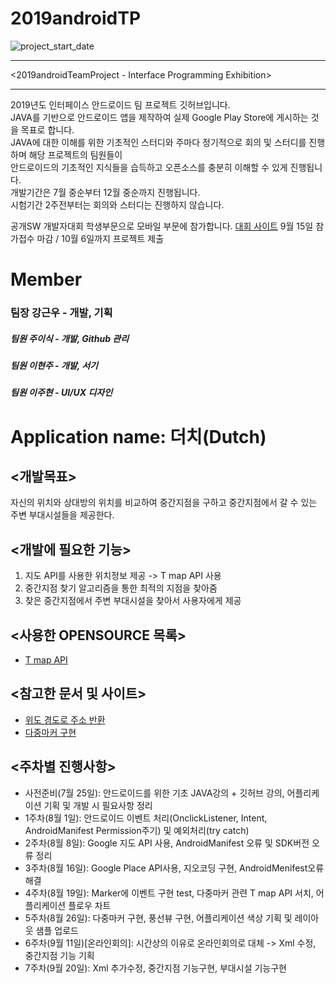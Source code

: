# 2019androidTP  
![project_start_date](https://img.shields.io/badge/Project%20Start%20Date-2019--07--25-informational.svg)  

***
<2019androidTeamProject - Interface Programming Exhibition>
***
2019년도 인터페이스 안드로이드 팀 프로젝트 깃허브입니다.\
JAVA를 기반으로 안드로이드 앱을 제작하여 실제 Google Play Store에 게시하는 것을 목표로 합니다.\
JAVA에 대한 이해를 위한 기초적인 스터디와 주마다 정기적으로 회의 및 스터디를 진행하며 해당 프로젝트의 팀원들이\
안드로이드의 기초적인 지식들을 습득하고 오픈소스를 충분히 이해할 수 있게 진행됩니다.\
개발기간은 7월 중순부터 12월 중순까지 진행됩니다.  
시험기간 2주전부터는 회의와 스터디는 진행하지 않습니다.

공개SW 개발자대회 학생부문으로 모바일 부문에 참가합니다.
[대회 사이트](https://www.oss.kr/dev_competition/)
9월 15일 참가접수 마감 / 10월 6일까지 프로젝트 제출

# Member
### 팀장 강근우 - 개발, 기획
##### 팀원 주이식 - 개발, Github 관리 
##### 팀원 이현주 - 개발, 서기
##### 팀원 이주현 - UI/UX 디자인



# Application name: 더치(Dutch)

<개발목표>
---------
자신의 위치와 상대방의 위치를 비교하여 중간지점을 구하고 중간지점에서 갈 수 있는 주변 부대시설들을 제공한다.  

<개발에 필요한 기능>
-------------------
1. 지도 API를 사용한 위치정보 제공 -> T map API 사용
2. 중간지점 찾기 알고리즘을 통한 최적의 지점을 찾아줌
3. 찾은 중간지점에서 주변 부대시설을 찾아서 사용자에게 제공

<사용한 OPENSOURCE 목록>
-----------------------
- [T map API](http://tmapapi.sktelecom.com/main.html#android/guide/androidGuide)

<참고한 문서 및 사이트>
---------------------
- [위도 경도로 주소 반환](http://blog.naver.com/PostView.nhn?blogId=robotluv1226&logNo=220851639125)  
- [다중마커 구현](https://community.openapi.sk.com/t/tmap/6715)  


<주차별 진행사항>
----------------
- 사전준비(7월 25일): 안드로이드를 위한 기초 JAVA강의 + 깃허브 강의, 어플리케이션 기획 및 개발 시 필요사항 정리  
- 1주차(8월 1일): 안드로이드 이벤트 처리(OnclickListener, Intent, AndroidManifest Permission주기) 및 예외처리(try catch)  
- 2주차(8월 8일): Google 지도 API 사용, AndroidManifest 오류 및 SDK버전 오류 정리  
- 3주차(8월 16일): Google Place API사용, 지오코딩 구현, AndroidMenifest오류 해결  
- 4주차(8월 19일): Marker에 이벤트 구현 test, 다중마커 관련 T map API 서치, 어플리케이션 플로우 차트  
- 5주차(8월 26일): 다중마커 구현, 풍선뷰 구현, 어플리케이션 색상 기획 및 레이아웃 샘플 업로드  
- 6주차(9월 11일)[온라인회의]:  시간상의 이유로 온라인회의로 대체 -> Xml 수정, 중간지점 기능 기획  
- 7주차(9월 20일): Xml 추가수정, 중간지점 기능구현, 부대시설 기능구현
